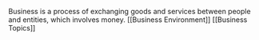 Business is a process of exchanging goods and services between people and entities, which involves money.
[[Business Environment]]
[[Business Topics]]



